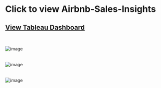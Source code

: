 # Click to  view Airbnb-Sales-Insights
## [View Tableau Dashboard](https://public.tableau.com/app/profile/parth.maheshwari4046/viz/Airbnb_Seattle_project/Dashboard1?publish=yes)
</br>

![image](https://github.com/ParthM16/Airbnb-Sales-Insights/assets/136796479/2e41eef0-14ff-49ac-a572-d055303d3f42)
</br>
</br>
</br>
![image](https://github.com/ParthM16/Airbnb-Sales-Insights/assets/136796479/c42a85ed-d368-4287-a388-2df3d052a2a7)
</br>
</br>
</br>
![image](https://github.com/ParthM16/Airbnb-Sales-Insights/assets/136796479/0d3ecf96-7a90-47d2-a545-cdc3e316a8bf)
